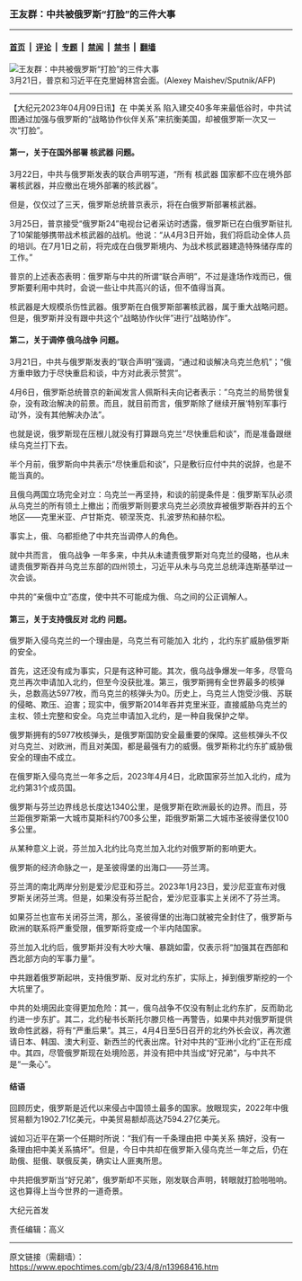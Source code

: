 ### 王友群：中共被俄罗斯“打脸”的三件大事

---

#### [首页](../../../..?n13968416) &nbsp;|&nbsp; [评论](../../../../../epoch-comment?n13968416) &nbsp;|&nbsp; [专题](../../../../../epoch-special?n13968416) &nbsp;|&nbsp; [禁闻](../../../../../epoch-news?n13968416) &nbsp;|&nbsp; [禁书](../../../../../books?n13968416) &nbsp;|&nbsp; [翻墙](https://github.com/gfw-breaker/nogfw/blob/master/README.md?n13968416)


<div><img alt="王友群：中共被俄罗斯“打脸”的三件大事" class="attachment-djy_600_400 size-djy_600_400 wp-post-image" src="https://i.epochtimes.com/assets/uploads/2023/04/id13968417-000_33BR7W2-600x400-1-600x399.jpg"/>
<div class="caption">
 3月21日，普京和习近平在克里姆林宫会面。(Alexey Maishev/Sputnik/AFP)
</div></div><hr/><div class="post_content" id="artbody" itemprop="articleBody">
 <!-- article content begin -->
 <p>
  【大纪元2023年04月09日讯】在
  <ok href="https://www.epochtimes.com/gb/tag/%E4%B8%AD%E7%BE%8E%E5%85%B3%E7%B3%BB.html">
   中美关系
  </ok>
  陷入建交40多年来最低谷时，中共试图通过加强与俄罗斯的“战略协作伙伴关系”来抗衡美国，却被俄罗斯一次又一次“打脸”。
 </p>
 <h4 style="font-weight: 400;">
  <strong>
   第一，关于在国外部署
   <ok href="https://www.epochtimes.com/gb/tag/%E6%A0%B8%E6%AD%A6%E5%99%A8.html">
    核武器
   </ok>
   问题。
  </strong>
 </h4>
 <p style="font-weight: 400;">
  3月22日，中共与俄罗斯发表的联合声明写道，“所有
  <ok href="https://www.epochtimes.com/gb/tag/%E6%A0%B8%E6%AD%A6%E5%99%A8.html">
   核武器
  </ok>
  国家都不应在境外部署核武器，并应撤出在境外部署的核武器”。
 </p>
 <p style="font-weight: 400;">
  但是，仅仅过了三天，俄罗斯总统普京表示，将在白俄罗斯部署核武器。
 </p>
 <p style="font-weight: 400;">
  3月25日，普京接受“俄罗斯24”电视台记者采访时透露，俄罗斯已在白俄罗斯驻扎了10架能够携带战术核武器的战机。他说：“从4月3日开始，我们将启动全体人员的培训。在7月1日之前，将完成在白俄罗斯境内、为战术核武器建造特殊储存库的工作。”
 </p>
 <p style="font-weight: 400;">
  普京的上述表态表明：俄罗斯与中共的所谓“联合声明”，不过是逢场作戏而已，俄罗斯要利用中共时，会说一些让中共高兴的话，但不值得当真。
 </p>
 <p style="font-weight: 400;">
  核武器是大规模杀伤性武器。俄罗斯在白俄罗斯部署核武器，属于重大战略问题。但是，俄罗斯并没有跟中共这个“战略协作伙伴”进行“战略协作”。
 </p>
 <h4 style="font-weight: 400;">
  <strong>
   第二，关于调停
   <ok href="https://www.epochtimes.com/gb/tag/%E4%BF%84%E4%B9%8C%E6%88%98%E4%BA%89.html">
    俄乌战争
   </ok>
   问题。
  </strong>
 </h4>
 <p style="font-weight: 400;">
  3月21日，中共与俄罗斯发表的“联合声明”强调，“通过和谈解决乌克兰危机”；“俄方重申致力于尽快重启和谈，中方对此表示赞赏”。
 </p>
 <p style="font-weight: 400;">
  4月6日，俄罗斯总统普京的新闻发言人佩斯科夫向记者表示：”乌克兰的局势很复杂，没有政治解决的前景。而且，就目前而言，俄罗斯除了继续开展‘特别军事行动’外，没有其他解决办法”。
 </p>
 <p style="font-weight: 400;">
  也就是说，俄罗斯现在压根儿就没有打算跟乌克兰“尽快重启和谈”，而是准备跟继续乌克兰打下去。
 </p>
 <p style="font-weight: 400;">
  半个月前，俄罗斯向中共表示“尽快重启和谈”，只是敷衍应付中共的说辞，也是不能当真的。
 </p>
 <p style="font-weight: 400;">
  且俄乌两国立场完全对立：乌克兰一再坚持，和谈的前提条件是：俄罗斯军队必须从乌克兰的所有领土上撤出；而俄罗斯则要求乌克兰必须放弃被俄罗斯吞并的五个地区——克里米亚、卢甘斯克、顿涅茨克、扎波罗热和赫尔松。
 </p>
 <p style="font-weight: 400;">
  事实上，俄、乌都拒绝了中共充当调停人的角色。
 </p>
 <p style="font-weight: 400;">
  就中共而言，
  <ok href="https://www.epochtimes.com/gb/tag/%E4%BF%84%E4%B9%8C%E6%88%98%E4%BA%89.html">
   俄乌战争
  </ok>
  一年多来，中共从未谴责俄罗斯对乌克兰的侵略，也从未谴责俄罗斯吞并乌克兰东部的四州领土，习近平从未与乌克兰总统泽连斯基举过一次会谈。
 </p>
 <p style="font-weight: 400;">
  中共的“亲俄中立”态度，使中共不可能成为俄、乌之间的公正调解人。
 </p>
 <h4 style="font-weight: 400;">
  <strong>
   第三，关于支持俄反对
   <ok href="https://www.epochtimes.com/gb/tag/%E5%8C%97%E7%BA%A6.html">
    北约
   </ok>
   问题。
  </strong>
 </h4>
 <p style="font-weight: 400;">
  俄罗斯入侵乌克兰的一个理由是，乌克兰有可能加入
  <ok href="https://www.epochtimes.com/gb/tag/%E5%8C%97%E7%BA%A6.html">
   北约
  </ok>
  ，北约东扩威胁俄罗斯的安全。
 </p>
 <p style="font-weight: 400;">
  首先，这还没有成为事实，只是有这种可能。其次，俄乌战争爆发一年多，尽管乌克兰再次申请加入北约，但至今没获批准。第三，俄罗斯拥有全世界最多的核弹头，总数高达5977枚，而乌克兰的核弹头为0。历史上，乌克兰人饱受沙俄、苏联的侵略、欺压、迫害；现实中，俄罗斯2014年吞并克里米亚，直接威胁乌克兰的主权、领土完整和安全。乌克兰申请加入北约，是一种自我保护之举。
 </p>
 <p style="font-weight: 400;">
  俄罗斯拥有的5977枚核弹头，是俄罗斯国防安全最重要的保障。这些核弹头不仅对乌克兰、对欧洲，而且对美国，都是最强有力的威慑。俄罗斯称北约东扩威胁俄安全的理由不成立。
 </p>
 <p style="font-weight: 400;">
  在俄罗斯入侵乌克兰一年多之后，2023年4月4日，北欧国家芬兰加入北约，成为北约第31个成员国。
 </p>
 <p style="font-weight: 400;">
  俄罗斯与芬兰边界线总长度达1340公里，是俄罗斯在欧洲最长的边界。而且，芬兰距俄罗斯第一大城市莫斯科约700多公里，距俄罗斯第二大城市圣彼得堡仅100多公里。
 </p>
 <p style="font-weight: 400;">
  从某种意义上说，芬兰加入北约比乌克兰加入北约对俄罗斯的影响更大。
 </p>
 <p style="font-weight: 400;">
  俄罗斯的经济命脉之一，是圣彼得堡的出海口——芬兰湾。
 </p>
 <p style="font-weight: 400;">
  芬兰湾的南北两岸分别是爱沙尼亚和芬兰。2023年1月23日，爱沙尼亚宣布对俄罗斯关闭芬兰湾。但是，如果没有芬兰配合，爱沙尼亚事实上关闭不了芬兰湾。
 </p>
 <p style="font-weight: 400;">
  如果芬兰也宣布关闭芬兰湾，那么，圣彼得堡的出海口就被完全封住了，俄罗斯与欧洲的联系将严重受限，俄罗斯将变成一个半内陆国家。
 </p>
 <p style="font-weight: 400;">
  芬兰加入北约后，俄罗斯并没有大吵大嚷、暴跳如雷，仅表示将“加强其在西部和西北部方向的军事力量”。
 </p>
 <p style="font-weight: 400;">
  中共跟着俄罗斯起哄，支持俄罗斯、反对北约东扩，实际上，掉到俄罗斯挖的一个大坑里了。
 </p>
 <p style="font-weight: 400;">
  中共的处境因此变得更加危险：其一，俄乌战争不仅没有制止北约东扩，反而助北约进一步东扩。其二，北约秘书长斯托尔滕贝格一再警告，如果中共对俄罗斯提供致命性武器，将有“严重后果”。其三，4月4日至5日召开的北约外长会议，再次邀请日本、韩国、澳大利亚、新西兰的代表出席。针对中共的“亚洲小北约”正在形成中。其四，尽管俄罗斯现在处境险恶，并没有把中共当成“好兄弟”，与中共不是“一条心”。
 </p>
 <h4 style="font-weight: 400;">
  <strong>
   结语
  </strong>
 </h4>
 <p style="font-weight: 400;">
  回顾历史，俄罗斯是近代以来侵占中国领土最多的国家。放眼现实，2022年中俄贸易额为1902.71亿美元，中美贸易额却高达7594.27亿美元。
 </p>
 <p style="font-weight: 400;">
  诚如习近平在第一个任期时所说：“我们有一千条理由把
  <ok href="https://www.epochtimes.com/gb/tag/%E4%B8%AD%E7%BE%8E%E5%85%B3%E7%B3%BB.html">
   中美关系
  </ok>
  搞好，没有一条理由把中美关系搞坏”。但是，今日中共却在俄罗斯入侵乌克兰一年之后，仍在助俄、挺俄、联俄反美，确实让人匪夷所思。
 </p>
 <p style="font-weight: 400;">
  中共把俄罗斯当“好兄弟”，俄罗斯却不买账，刚发联合声明，转眼就打脸啪啪响。这也算得上当今世界的一道奇景。
 </p>
 <p style="font-weight: 400;">
  大纪元首发
 </p>
 <p style="font-weight: 400;">
  责任编辑：高义
 </p>
 <!-- article content end -->
 <div id="below_article_ad">
 </div>
</div>


---

原文链接（需翻墙）：https://www.epochtimes.com/gb/23/4/8/n13968416.htm